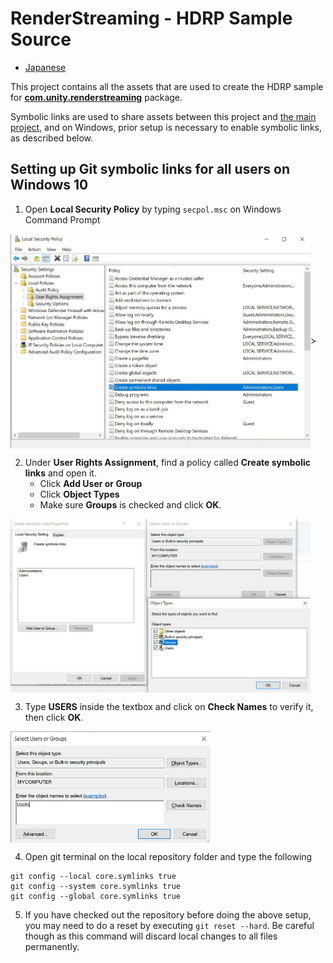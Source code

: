 # RenderStreaming - HDRP Sample Source 

- [Japanese](./jp/index.md)

This project contains all the assets that are used to create the HDRP sample for 
[**com.unity.renderstreaming**](../../../Packages/com.unity.renderstreaming/Documentation~/index.md)
package.

Symbolic links are used to share assets between this project and [the main project](../../../Readme.md),
and on Windows, prior setup is necessary to enable symbolic links, as described below.

## Setting up Git symbolic links for all users on Windows 10

1. Open **Local Security Policy** by typing `secpol.msc` on Windows Command Prompt

<img src="./images/en/local_security_policy.jpg" width=480 align=center>>

   
2. Under **User Rights Assignment**, find a policy called **Create symbolic links** and open it.
   - Click **Add User or Group**
   - Click **Object Types**
   - Make sure **Groups** is checked and click **OK**.
   
<img src="./images/en/create_symbolic_link_properties.jpg" width=480 align=center>

3. Type **USERS** inside the textbox and click on **Check Names** to verify it, then click **OK**.

<img src="./images/en/select_users.jpg" width=320 align=center>

4. Open git terminal on the local repository folder and type the following

```
git config --local core.symlinks true
git config --system core.symlinks true
git config --global core.symlinks true
```

5. If you have checked out the repository before doing the above setup, you may need to do 
   a reset by executing `git reset --hard`. Be careful though as this command will discard 
   local changes to all files permanently.

  

